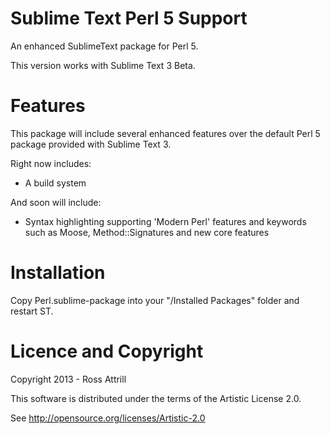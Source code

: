 Sublime Text Perl 5 Support
===========================

An enhanced SublimeText package for Perl 5.

This version works with Sublime Text 3 Beta.

Features
========

This package will include several enhanced features over the default Perl 5 package provided with Sublime Text 3.

Right now includes:
* A build system

And soon will include:
* Syntax highlighting supporting 'Modern Perl' features and keywords such as Moose, Method::Signatures and new core features

Installation
============

Copy Perl.sublime-package into your "/Installed Packages" folder and restart ST.


Licence and Copyright
=====================

Copyright 2013 - Ross Attrill

This software is distributed under the terms of the Artistic License 2.0.

See http://opensource.org/licenses/Artistic-2.0
